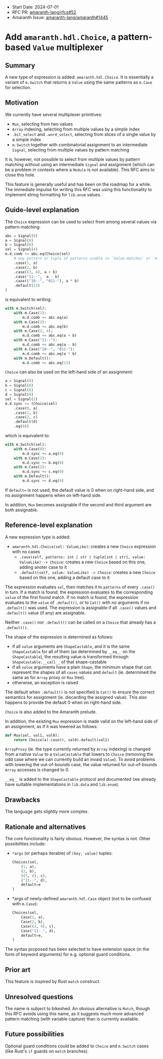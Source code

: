 - Start Date: 2024-07-01
- RFC PR: [amaranth-lang/rfcs#52](https://github.com/amaranth-lang/rfcs/pull/52)
- Amaranth Issue: [amaranth-lang/amaranth#1445](https://github.com/amaranth-lang/amaranth/issues/1445)

# Add `amaranth.hdl.Choice`, a pattern-based `Value` multiplexer

## Summary
[summary]: #summary

A new type of expression is added: `amaranth.hdl.Choice`. It is essentially a variant of `m.Switch`
that returns a `Value` using the same patterns as `m.Case` for selection.

## Motivation
[motivation]: #motivation

We currently have several multiplexer primitives:

- `Mux`, selecting from two values
- `Array` indexing, selecting from multiple values by a simple index
- `.bit_select` and `.word_select`, selecting from slices of a single value by a simple index
- `m.Switch` together with combinatorial assignment to an intermediate `Signal`, selecting from multiple values by pattern matching

It is, however, not possible to select from multiple values by pattern matching without using an intermediate `Signal` and assignment (which can be a problem in contexts where a `Module` is not available). This RFC aims to close this hole.

This feature is generally useful and has been on the roadmap for a while. The immediate impulse for writing this RFC was using this functionality to implement string formatting for `lib.enum` values.

## Guide-level explanation
[guide-level-explanation]: #guide-level-explanation

The `Choice` expression can be used to select from among several values via pattern matching:

```py
abc = Signal(8)
a = Signal(8)
b = Signal(8)
sel = Signal(4)
m.d.comb += abc.eq(Choice(sel)
    # any pattern or tuple of patterns usable in `Value.matches` or `m.Case` is valid as key
    .case(1, a)
    .case(2, b)
    .case((3, 4), a + b)
    .case("11--",  a - b)
    .case(("10--", "011-"), a * b)
    .default(13)
)
```

is equivalent to writing:

```py
with m.Switch(sel):
    with m.Case(1):
        m.d.comb += abc.eq(a)
    with m.Case(2):
        m.d.comb += abc.eq(b)
    with m.Case(3, 4):
        m.d.comb += abc.eq(a + b)
    with m.Case("11--"):
        m.d.comb += abc.eq(a - b)
    with m.Case("10--", "011-"):
        m.d.comb += abc.eq(a * b)
    with m.Default():
        m.d.comb += abc.eq(13)
```

`Choice` can also be used on the left-hand side of an assignment:

```py
a = Signal(8)
b = Signal(8)
c = Signal(8)
d = Signal(8)
sel = Signal(2)
m.d.sync += (Choice(sel)
    .case(0, a)
    .case(1, b)
    .case(2, c)
    .default(d)
    .eq(0))
```

which is equivalent to:

```py
with m.Switch(sel):
    with m.Case(0):
        m.d.sync += a.eq(0)
    with m.Case(1):
        m.d.sync += b.eq(0)
    with m.Case(2):
        m.d.sync += c.eq(0)
    with m.Default():
        m.d.sync += d.eq(0)
```

If `default=` is not used, the default value is 0 when on right-hand side, and no assignment happens when on left-hand side.

In addition, `Mux` becomes assignable if the second and third argument are both assignable.

## Reference-level explanation
[reference-level-explanation]: #reference-level-explanation

A new expression type is added:

- `amaranth.hdl.Choice(sel: ValueLike)`: creates a new `Choice` expression with no cases
  - `.case(self, patterns: int | str | tuple[int | str], value: ValueLike) -> Choice`: creates a new `Choice` based on this one, adding anoter case to it
  - `.default(self, value: ValueLike) -> Choice`: creates a new `Choice` based on this one, adding a default case to it

The expression evaluates `sel`, then matches it to `patterns` of every `.case()` in turn. If a match is found, the expression evaluates to the corresponding `value` of the first found match. If no match is found, the expression evaluates to the `value` of `.default()`, or to `Cat()` with no arguments if no `.default()` was used. The expression is assignable if all `.case()` values and `.default()` value (if any) are assignable.

Neither `.case()` nor `.default()` can be called on a `Choice` that already has a `.default()`.

The shape of the expression is determined as follows:

- if all `value` arguments are `ShapeCastable`, and it is the same `ShapeCastable` for all of them (as determined by `__eq__` on the `ShapeCastable`), the resulting value is transformed through `ShapeCastable.__call__` of that shape-castable
- if all `value` arguments have a plain `Shape`, the minimum shape that can represent the shapes of all `cases` values and `default` (ie. determined the same as for `Array` proxy or `Mux` tree).
- otherwise, an exception is raised

The default when `.default()` is not specified is `Cat()` to ensure the correct semantics for assignment (ie. discarding the assigned value). This also happens to provide the default 0 when on right-hand side.

`Choice` is also added to the Amaranth prelude.

In addition, the existing `Mux` expression is made valid on the left-hand side of an assignment, as if it was lowered as follows:

```py
def Mux(sel, val1, val0):
    return Choice(a).case(0, val0).default(val1)
```

`ArrayProxy` (ie. the type currently returned by `Array` indexing) is changed from a native `Value` to a `ValueCastable` that lowers to `Choice` (removing the odd case where we can currently build an invaid `Value`). To avoid problems with lowering the out-of-bounds case, the value returned for out-of-bounds `Array` accesses is changed to 0.

`__eq__` is added to the `ShapeCastable` protocol and documented (we already have suitable implementations in `lib.data` and `lib.enum`).

## Drawbacks
[drawbacks]: #drawbacks

The language gets slightly more complex.

## Rationale and alternatives
[rationale-and-alternatives]: #rationale-and-alternatives

The core functionality is fairly obvious. However, the syntax is not. Other possibilities include:

- `*args` (or perhaps iterable) of `(key, value)` tuples:

  ```py
  Choices(sel,
      (1, a),
      (2, b),
      ((3, 4), c),
      ("11--", d),
      default=e
  )
  ```

- *args of newly-defined `amaranth.hdl.Case` object (not to be confused with `m.Case`):

  ```py
  Choices(sel,
      Case(1, a),
      Case(2, b),
      Case((3, 4), c),
      Case("11--", d),
      default=e,
  )
  ```

The syntax proposed has been selected to have extension space (in the form of keyword arguments) for e.g. optional guard conditions.

## Prior art
[prior-art]: #prior-art

This feature is inspired by Rust `match` construct.

## Unresolved questions
[unresolved-questions]: #unresolved-questions

The name is subject to bikeshed. An obvious alternative is `Match`, though this RFC avoids using this name, as it suggests much more advanced pattern matching (with variable capture) than is currently available.

## Future possibilities
[future-possibilities]: #future-possibilities

Optional guard conditions could be added to `Choice` and `m.Switch` cases (like Rust's `if` guards on `match` branches).